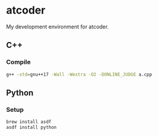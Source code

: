 # atcoder

My development environment for atcoder.

## C++

### Compile

```sh
g++ -std=gnu++17 -Wall -Wextra -O2 -DONLINE_JUDGE a.cpp
```


## Python

### Setup

```sh
brew install asdf
asdf install python
```

